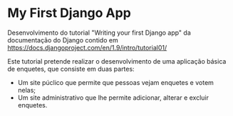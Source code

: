 My First Django App
===================

Desenvolvimento do tutorial "Writing your first Django app" da documentação do Django contido em https://docs.djangoproject.com/en/1.9/intro/tutorial01/

Este tutorial pretende realizar o desenvolvimento de uma aplicação básica de enquetes, que consiste em duas partes:
- Um site púclico que permite que pessoas vejam enquetes e votem nelas;
- Um site administrativo que lhe permite adicionar, alterar e excluir enquetes.

